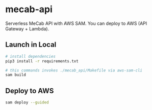 # mecab-api

Serverless MeCab API with AWS SAM.
You can deploy to AWS (API Gateway + Lambda).

## Launch in Local

```bash
# install dependencies
pip3 install -r requirements.txt

# this commands invokes ./mecab_api/Makefile via aws-sam-cli
sam build
```

## Deploy to AWS

```bash
sam deploy --guided
```
